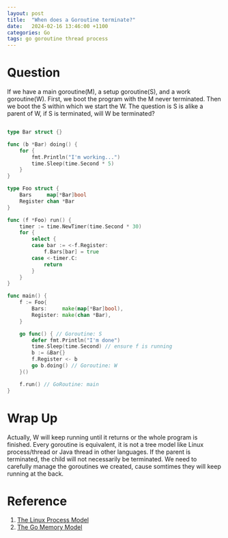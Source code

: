 ```yaml
---
layout: post
title:  "When does a Goroutine terminate?"
date:   2024-02-16 13:46:00 +1100
categories: Go
tags: go goroutine thread process
---
```



# Question
If we have a main goroutine(M), a setup goroutine(S), and a work goroutine(W). First, we boot the program with the M never 
terminated. Then we boot the S within which we start the W. The question is S is alike a parent of W, if S is terminated,
will W be terminated?

```go

type Bar struct {}

func (b *Bar) doing() {
    for {
        fmt.Println("I'm working...")
        time.Sleep(time.Second * 5)
    }
}

type Foo struct {
    Bars     map[*Bar]bool
    Register chan *Bar
}

func (f *Foo) run() {
    timer := time.NewTimer(time.Second * 30)
    for {
        select {
        case bar := <-f.Register:
            f.Bars[bar] = true
        case <-timer.C:
            return
        }
    }
}

func main() {
    f := Foo{
        Bars:     make(map[*Bar]bool),
        Register: make(chan *Bar),
    }

    go func() { // Goroutine: S
        defer fmt.Println("I'm done")
        time.Sleep(time.Second) // ensure f is running
        b := &Bar{}
        f.Register <- b
        go b.doing() // Goroutine: W
    }()

    f.run() // GoRoutine: main
}

```

# Wrap Up
Actually, W will keep running until it returns or the whole program is finished. Every goroutine is equivalent, it is not a
tree model like Linux process/thread or Java thread in other languages. If the parent is terminated, the child will not necessarily
be terminated. We need to carefully manage the goroutines we created, cause somtimes they will keep running at the back.

# Reference
1. [The Linux Process Model](https://www.linuxjournal.com/article/3814)
2. [The Go Memory Model](https://go.dev/ref/mem)
